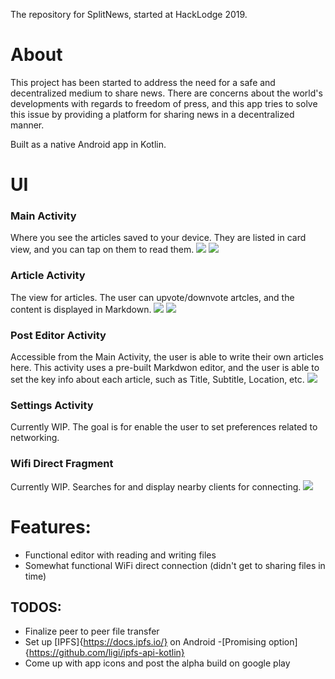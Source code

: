 The repository for SplitNews, started at HackLodge 2019.

# About
This project has been started to address the need for a safe and decentralized medium to share news. There are concerns about the world's developments with regards to freedom of press, and this app tries to solve this issue by providing a platform for sharing news in a decentralized manner.

Built as a native Android app in Kotlin.

# UI
### Main Activity
Where you see the articles saved to your device. They are listed in card view, and you can tap on them to read them.
![](./readme/MainActivity.png)
![](./readme/Navigation.png)

### Article Activity
The view for articles. The user can upvote/downvote artcles, and the content is displayed in Markdown.
![](./readme/ArticleView1.png)
![](./readme/ArticleView2.png)

### Post Editor Activity
Accessible from the Main Activity, the user is able to write their own articles here. This activity uses a pre-built Markdwon editor, and the user is able to set the key info about each article, such as Title, Subtitle, Location, etc.
![](./readme/ArticleEditor.png)

### Settings Activity
Currently WIP. The goal is for enable the user to set preferences related to networking.

### Wifi Direct Fragment
Currently WIP. Searches for and display nearby clients for connecting.
![](./readme/WifiDirect.png)

# Features:
- Functional editor with reading and writing files
- Somewhat functional WiFi direct connection (didn't get to sharing files in time)
## TODOS:
- Finalize peer to peer file transfer
- Set up [IPFS]{https://docs.ipfs.io/} on Android
  -[Promising option]{https://github.com/ligi/ipfs-api-kotlin}
- Come up with app icons and post the alpha build on google play
